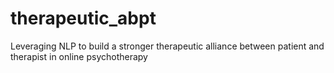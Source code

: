 # therapeutic_abpt
Leveraging NLP to build a stronger therapeutic alliance between patient and therapist in online psychotherapy 
